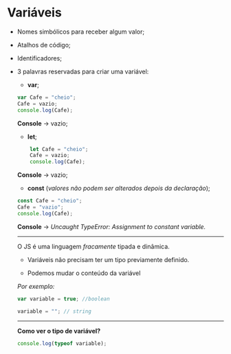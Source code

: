 # Variáveis

* Nomes simbólicos para receber algum valor;
* Atalhos de código;
* Identificadores;
* 3 palavras reservadas para criar uma variável:
    * __var__; 
    ```js
    var Cafe = "cheio";
    Cafe = vazio;
    console.log(Cafe);
    ```
    **Console** -> vazio;
    
    * __let__;
    ```js
        let Cafe = "cheio";
        Cafe = vazio;
        console.log(Cafe);
    ```
    **Console** -> vazio;

    * __const__ (*_valores não podem ser alterados depois da declaração_*);
    ```js
    const Cafe = "cheio";
    Cafe = "vazio";
    console.log(Cafe);
    ```
    __Console__ -> _Uncaught TypeError: Assignment to constant variable._
    
    __________

    O JS é uma linguagem _fracamente_ tipada e dinâmica.

    - Variáveis não precisam ter um tipo previamente definido.

    - Podemos mudar o conteúdo da variável

    _Por exemplo:_
    ~~~js
    var variable = true; //boolean

    variable = ""; // string
    ~~~
    _____

    **Como ver o tipo de variável?**
    ~~~js
    console.log(typeof variable);
    ~~~ 
